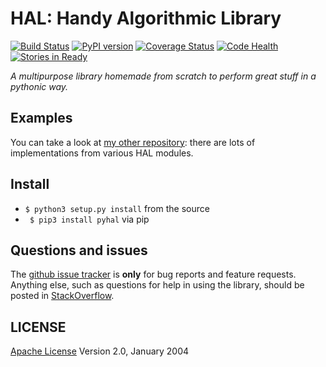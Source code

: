 # HAL: Handy Algorithmic Library
[![Build Status](https://travis-ci.org/sirfoga/hal.svg?branch=master)](https://travis-ci.org/sirfoga/hal) [![PyPI version](https://badge.fury.io/py/pyhal.svg)](https://badge.fury.io/py/pyhal) [![Coverage Status](https://coveralls.io/repos/github/sirfoga/hal/badge.svg?branch=master)](https://coveralls.io/github/sirfoga/hal?branch=master) [![Code Health](https://landscape.io/github/sirfoga/hal/master/landscape.svg?style=flat)](https://landscape.io/github/sirfoga/hal/master) [![Stories in Ready](https://badge.waffle.io/sirfoga/hal.svg?label=ready&title=Ready)](http://waffle.io/sirfoga/hal)

*A multipurpose library homemade from scratch to perform great stuff in a pythonic way.*

## Examples
You can take a look at [my other repository](https://github.com/sirfoga): there are lots of implementations from various HAL modules.

## Install
* ``` $ python3 setup.py install ``` from the source
* ``` $ pip3 install pyhal``` via pip

## Questions and issues
The [github issue tracker](https://github.com/sirfoga/hal/issues) is **only** for bug reports and feature requests. Anything else, such as questions for help in using the library, should be posted in [StackOverflow](http://stackoverflow.com/questions/tagged/hal).

## LICENSE
[Apache License](http://www.apache.org/licenses/LICENSE-2.0) Version 2.0, January 2004


